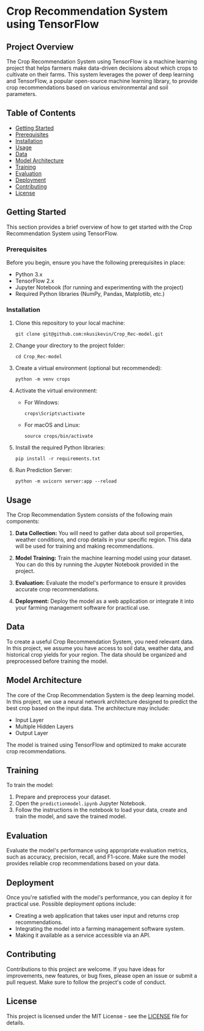 
# Crop Recommendation System using TensorFlow

## Project Overview

The Crop Recommendation System using TensorFlow is a machine learning project that helps farmers make data-driven decisions about which crops to cultivate on their farms. This system leverages the power of deep learning and TensorFlow, a popular open-source machine learning library, to provide crop recommendations based on various environmental and soil parameters.

## Table of Contents

- [Getting Started](#getting-started)
- [Prerequisites](#prerequisites)
- [Installation](#installation)
- [Usage](#usage)
- [Data](#data)
- [Model Architecture](#model-architecture)
- [Training](#training)
- [Evaluation](#evaluation)
- [Deployment](#deployment)
- [Contributing](#contributing)
- [License](#license)

## Getting Started

This section provides a brief overview of how to get started with the Crop Recommendation System using TensorFlow.

### Prerequisites

Before you begin, ensure you have the following prerequisites in place:

- Python 3.x
- TensorFlow 2.x
- Jupyter Notebook (for running and experimenting with the project)
- Required Python libraries (NumPy, Pandas, Matplotlib, etc.)

### Installation

1. Clone this repository to your local machine:

   ```
   git clone git@github.com:nkusikevin/Crop_Rec-model.git
   ```

2. Change your directory to the project folder:

   ```
   cd Crop_Rec-model
   ```

3. Create a virtual environment (optional but recommended):

   ```
   python -m venv crops
   ```

4. Activate the virtual environment:

   - For Windows:

     ```
     crops\Scripts\activate
     ```

   - For macOS and Linux:

     ```
     source crops/bin/activate
     ```

5. Install the required Python libraries:

   ```
   pip install -r requirements.txt
   ```
6. Run Prediction Server:
   
   ```
   python -m uvicorn server:app --reload
   ```

## Usage

The Crop Recommendation System consists of the following main components:

1. **Data Collection:** You will need to gather data about soil properties, weather conditions, and crop details in your specific region. This data will be used for training and making recommendations.

2. **Model Training:** Train the machine learning model using your dataset. You can do this by running the Jupyter Notebook provided in the project.

3. **Evaluation:** Evaluate the model's performance to ensure it provides accurate crop recommendations.

4. **Deployment:** Deploy the model as a web application or integrate it into your farming management software for practical use.

## Data

To create a useful Crop Recommendation System, you need relevant data. In this project, we assume you have access to soil data, weather data, and historical crop yields for your region. The data should be organized and preprocessed before training the model.

## Model Architecture

The core of the Crop Recommendation System is the deep learning model. In this project, we use a neural network architecture designed to predict the best crop based on the input data. The architecture may include:

- Input Layer
- Multiple Hidden Layers
- Output Layer

The model is trained using TensorFlow and optimized to make accurate crop recommendations.

## Training

To train the model:

1. Prepare and preprocess your dataset.
2. Open the `predictionmodel.ipynb` Jupyter Notebook.
3. Follow the instructions in the notebook to load your data, create and train the model, and save the trained model.

## Evaluation

Evaluate the model's performance using appropriate evaluation metrics, such as accuracy, precision, recall, and F1-score. Make sure the model provides reliable crop recommendations based on your data.

## Deployment

Once you're satisfied with the model's performance, you can deploy it for practical use. Possible deployment options include:

- Creating a web application that takes user input and returns crop recommendations.
- Integrating the model into a farming management software system.
- Making it available as a service accessible via an API.

## Contributing

Contributions to this project are welcome. If you have ideas for improvements, new features, or bug fixes, please open an issue or submit a pull request. Make sure to follow the project's code of conduct.

## License

This project is licensed under the MIT License - see the [LICENSE](LICENSE) file for details.
